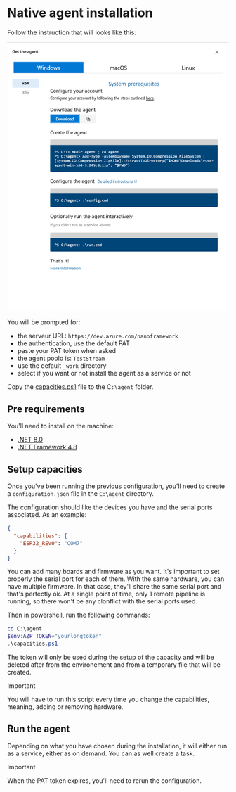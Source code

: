# Native agent installation

Follow the instruction that will looks like this:

![instructions](./docs/native-setup.png)

You will be prompted for:

* the serveur URL: `https://dev.azure.com/nanoframework`
* the authentication, use the default PAT
* paste your PAT token when asked
* the agent poolo is: `TestStream`
* use the default `_work` directory
* select if you want or not install the agent as a service or not

Copy the [capacities.ps1](./agent/capacities.ps1) file to the C`:\agent` folder.

## Pre requirements

You'll need to install on the machine:

* [.NET 8.0](https://dotnet.microsoft.com/en-us/download)
* [.NET Framework 4.8](https://dotnet.microsoft.com/en-us/download/dotnet-framework/net48)

## Setup capacities

Once you've been running the previous configuration, you'll need to create a `configuration.json` file in the `C:\agent` directory.

The configuration should like the devices you have and the serial ports associated. As an example:

```json
{
  "capabilities": {
    "ESP32_REV0": "COM7"
  }
}
```

You can add many boards and firmware as you want. It's important to set properly the serial port for each of them. With the same hardware, you can have multiple firmware.
In that case, they'll share the same serial port and that's perfectly ok. At a single point of time, only 1 remote pipeline is running, so there won't be any clonflict with the serial ports used.

Then in powershell, run the following commands:

```powershell
cd C:\agent
$env:AZP_TOKEN="yourlongtoken"
.\capacities.ps1
```

The token will only be used during the setup of the capacity and will be deleted after from the environement and from a temporary file that will be created.

> [!Important]
> You will have to run this script every time you change the capabilities, meaning, adding or removing hardware.

## Run the agent

Depending on what you have chosen during the installation, it will either run as a service, either as on demand. You can as well create a task.

> [!Important]
> When the PAT token expires, you'll need to rerun the configuration.
